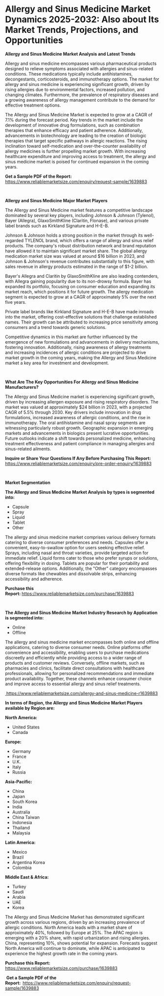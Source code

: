 <p><h1>Allergy and Sinus Medicine Market Dynamics 2025-2032: Also about Its Market Trends, Projections, and Opportunities</h1></p><p><strong>Allergy and Sinus Medicine Market Analysis and Latest Trends</strong></p>
<p><p>Allergy and sinus medicine encompasses various pharmaceutical products designed to relieve symptoms associated with allergies and sinus-related conditions. These medications typically include antihistamines, decongestants, corticosteroids, and immunotherapy options. The market for allergy and sinus medicine is experiencing significant growth, driven by rising allergies due to environmental factors, increased pollution, and changing climates. Furthermore, the prevalence of respiratory diseases and a growing awareness of allergy management contribute to the demand for effective treatment options.</p><p>The Allergy and Sinus Medicine Market is expected to grow at a CAGR of 7.1% during the forecast period. Key trends in the market include the development of innovative drug formulations, such as combination therapies that enhance efficacy and patient adherence. Additionally, advancements in biotechnology are leading to the creation of biologic therapies that target specific pathways in allergic reactions. The rising inclination toward self-medication and over-the-counter availability of allergy medicines is further propelling market growth. With increasing healthcare expenditure and improving access to treatment, the allergy and sinus medicine market is poised for continued expansion in the coming years.</p></p>
<p><strong>Get a Sample PDF of the Report:&nbsp;</strong> <a href="https://www.reliablemarketsize.com/enquiry/request-sample/1639883?utm_campaign=1131&utm_medium=2&utm_source=Github&utm_content=ia&utm_term=19042025&utm_id=allergy-and-sinus-medicine">https://www.reliablemarketsize.com/enquiry/request-sample/1639883</a></p>
<p>&nbsp;</p>
<p><strong>Allergy and Sinus Medicine Major Market Players</strong></p>
<p><p>The Allergy and Sinus Medicine market features a competitive landscape dominated by several key players, including Johnson & Johnson (Tylenol), Bayer (Allegra), GlaxoSmithKline (Claritin, Flonase), and various private label brands such as Kirkland Signature and H-E-B.</p><p>Johnson & Johnson holds a strong position in the market through its well-regarded TYLENOL brand, which offers a range of allergy and sinus relief products. The company's robust distribution network and brand reputation have allowed it to maintain significant market share. The global allergy medication market size was valued at around $16 billion in 2023, and Johnson & Johnson's revenue contributes substantially to this figure, with sales revenue in allergy products estimated in the range of $1-2 billion.</p><p>Bayer's Allegra and Claritin by GlaxoSmithKline are also leading contenders, with Allegra gaining popularity due to its non-drowsy formula. Bayer has expanded its portfolio, focusing on consumer education and expanding its market reach, which positions it for future growth. The allergy medication segment is expected to grow at a CAGR of approximately 5% over the next five years.</p><p>Private label brands like Kirkland Signature and H-E-B have made inroads into the market, offering cost-effective solutions that challenge established names. Their growth can be attributed to increasing price sensitivity among consumers and a trend towards generic solutions.</p><p>Competitive dynamics in this market are further influenced by the emergence of new formulations and advancements in delivery mechanisms, fostering innovation. Additionally, rising awareness of allergy treatments and increasing incidences of allergic conditions are projected to drive market growth in the coming years, making the Allergy and Sinus Medicine market a key area for investment and development.</p></p>
<p>&nbsp;</p>
<p><strong>What Are The Key Opportunities For Allergy and Sinus Medicine Manufacturers?</strong></p>
<p><p>The Allergy and Sinus Medicine market is experiencing significant growth, driven by increasing allergen exposure and rising respiratory disorders. The market was valued at approximately $24 billion in 2023, with a projected CAGR of 5.5% through 2030. Key drivers include innovation in drug formulations, increased awareness of allergic conditions, and the rise in immunotherapy. The oral antihistamine and nasal spray segments are witnessing particularly robust growth. Geographic expansion in emerging markets and advancements in biologics present lucrative opportunities. Future outlooks indicate a shift towards personalized medicine, enhancing treatment effectiveness and patient compliance in managing allergies and sinus-related ailments.</p></p>
<p><strong>Inquire or Share Your Questions If Any Before Purchasing This Report:</strong> <a href="https://www.reliablemarketsize.com/enquiry/pre-order-enquiry/1639883?utm_campaign=1131&utm_medium=2&utm_source=Github&utm_content=ia&utm_term=19042025&utm_id=allergy-and-sinus-medicine">https://www.reliablemarketsize.com/enquiry/pre-order-enquiry/1639883</a></p>
<p>&nbsp;</p>
<p><strong>Market Segmentation</strong></p>
<p><strong>The Allergy and Sinus Medicine Market Analysis by types is segmented into:</strong></p>
<p><ul><li>Capsule</li><li>Spray</li><li>Liquid</li><li>Tablet</li><li>Other</li></ul></p>
<p><p>The allergy and sinus medicine market comprises various delivery formats catering to diverse consumer preferences and needs. Capsules offer a convenient, easy-to-swallow option for users seeking effective relief. Sprays, including nasal and throat varieties, provide targeted action for immediate relief. Liquid forms cater to those who prefer syrups or solutions, offering flexibility in dosing. Tablets are popular for their portability and extended-release options. Additionally, the "Other" category encompasses diverse formats like chewables and dissolvable strips, enhancing accessibility and adherence.</p></p>
<p><strong>Purchase this Report:&nbsp;</strong><a href="https://www.reliablemarketsize.com/purchase/1639883?utm_campaign=1131&utm_medium=2&utm_source=Github&utm_content=ia&utm_term=19042025&utm_id=allergy-and-sinus-medicine">https://www.reliablemarketsize.com/purchase/1639883</a></p>
<p>&nbsp;</p>
<p><strong>The Allergy and Sinus Medicine Market Industry Research by Application is segmented into:</strong></p>
<p><ul><li>Online</li><li>Offline</li></ul></p>
<p><p>The allergy and sinus medicine market encompasses both online and offline applications, catering to diverse consumer needs. Online platforms offer convenience and accessibility, enabling users to purchase medications discreetly and efficiently while providing access to a wider range of products and customer reviews. Conversely, offline markets, such as pharmacies and clinics, facilitate direct consultations with healthcare professionals, allowing for personalized recommendations and immediate product availability. Together, these channels enhance consumer choice and improve access to essential allergy and sinus relief treatments.</p></p>
<p><a href="https://www.reliablemarketsize.com/allergy-and-sinus-medicine-r1639883?utm_campaign=1131&utm_medium=2&utm_source=Github&utm_content=ia&utm_term=19042025&utm_id=allergy-and-sinus-medicine">&nbsp;https://www.reliablemarketsize.com/allergy-and-sinus-medicine-r1639883</a></p>
<p><strong>In terms of Region, the Allergy and Sinus Medicine Market Players available by Region are:</strong></p>
<p>
    <p> <strong> North America: </strong>
        <ul>
            <li>United States</li>
            <li>Canada</li>
        </ul>
        </p> 
    <p> <strong> Europe: </strong>
        <ul>
            <li>Germany</li>
            <li>France</li>
            <li>U.K.</li>
            <li>Italy</li>
            <li>Russia</li>
        </ul>
        </p> 
    <p> <strong> Asia-Pacific: </strong>
        <ul>
            <li>China</li>
            <li>Japan</li>
            <li>South Korea</li>
            <li>India</li>
            <li>Australia</li>
            <li>China Taiwan</li>
            <li>Indonesia</li>
            <li>Thailand</li>
            <li>Malaysia</li>
        </ul>
        </p> 
    <p> <strong> Latin America: </strong>
        <ul>
            <li>Mexico</li>
            <li>Brazil</li>
            <li>Argentina Korea</li>
            <li>Colombia</li>
        </ul>
        </p> 
    <p> <strong> Middle East & Africa: </strong>
        <ul>
            <li>Turkey</li>
            <li>Saudi</li>
            <li>Arabia</li>
            <li>UAE</li>
            <li>Korea</li>
        </ul>
    </p>
    </p>
<p><p>The Allergy and Sinus Medicine Market has demonstrated significant growth across various regions, driven by an increasing prevalence of allergic conditions. North America leads with a market share of approximately 40%, followed by Europe at 25%. The APAC region is emerging with a 20% share, with rapid urbanization and rising allergies. China, representing 10%, shows potential for expansion. Forecasts suggest North America will continue to dominate, while APAC is anticipated to experience the highest growth rate in the coming years.</p></p>
<p><strong>Purchase this Report: </strong><a href="https://www.reliablemarketsize.com/purchase/1639883?utm_campaign=1131&utm_medium=2&utm_source=Github&utm_content=ia&utm_term=19042025&utm_id=allergy-and-sinus-medicine">https://www.reliablemarketsize.com/purchase/1639883</a></p>
<p>&nbsp;<strong>Get a Sample PDF of the Report:&nbsp;&nbsp;</strong><a href="https://www.reliablemarketsize.com/enquiry/request-sample/1639883?utm_campaign=1131&utm_medium=2&utm_source=Github&utm_content=ia&utm_term=19042025&utm_id=allergy-and-sinus-medicine">https://www.reliablemarketsize.com/enquiry/request-sample/1639883</a></p>
<p><strong></strong></p>
<p><p></p><p></p><p></p></p>